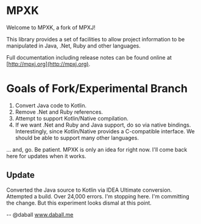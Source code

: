 # MPXK

Welcome to MPXK, a fork of MPXJ!

This library provides a set of facilities to allow project information to be manipulated in Java, .Net, Ruby and other languages.

Full documentation including release notes can be found online at [http://mpxj.org](http://mpxj.org). 

# Goals of Fork/Experimental Branch

1. Convert Java code to Kotlin.
2. Remove .Net and Ruby references.
3. Attempt to support Kotlin/Native compilation.
4. If we want .Net and Ruby and Java support, do so via native bindings. Interestingly, since Kotlin/Native provides a C-compatible interface. We should be able to support many other languages.

... and, go. Be patient. MPXK is only an idea for right now. I'll come back here for updates when it works.

## Update

Converted the Java source to Kotlin via IDEA Ultimate conversion. Attempted a build. Over 24,000 errors. I'm stopping here. I'm committing the change. But this experiment looks dismal at this point.

-- @daball
www.daball.me
